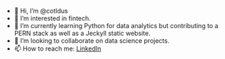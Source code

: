 - 👋 Hi, I’m @cotldus
- 👀 I’m interested in fintech.
- 🌱 I’m currently learning Python for data analytics but contributing to a PERN stack as well as a Jeckyll static website.
- 💞️ I’m looking to collaborate on data science projects.
- 📫 How to reach me: [LinkedIn](https://www.linkedin.com/in/chuastephanie/)

<!---
cotldus/cotldus is a ✨ special ✨ repository because its `README.md` (this file) appears on your GitHub profile.
You can click the Preview link to take a look at your changes.
--->

